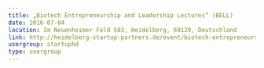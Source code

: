 ```yaml
---
title: „Biotech Entrepreneurship and Leadership Lectures“ (BELL)
date: 2016-07-04
location: Im Neuenheimer Feld 583, Heidelberg, 69120, Deutschland
link: http://heidelberg-startup-partners.de/event/biotech-entrepreneurship-and-leadership-lectures-bell-6/
usergroup: startuphd
type: usergroup
---
```

